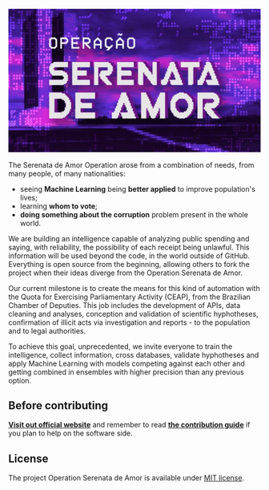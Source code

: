 ![Operação Serenata de Amor](logo.png)

The Serenata de Amor Operation arose from a combination of needs, from many people, of many nationalities:

- seeing **Machine Learning** being **better applied** to improve population's lives;
- learning **whom to vote**;
- **doing something about the corruption** problem present in the whole world.

We are building an intelligence capable of analyzing public spending and saying, with reliability, the possibility of each receipt being unlawful. This information will be used beyond the code, in the world outside of GitHub. Everything is open source from the beginning, allowing others to fork the project when their ideas diverge from the Operation Serenata de Amor.

Our current milestone is to create the means for this kind of automation with the Quota for Exercising Parliamentary Activity (CEAP), from the Brazilian Chamber of Deputies. This job includes the development of APIs, data cleaning and analyses, conception and validation of scientific hyphotheses, confirmation of illicit acts via investigation and reports - to the population and to legal authorities.

To achieve this goal, unprecedented, we invite everyone to train the intelligence, collect information, cross databases, validate hyphotheses and apply Machine Learning with models competing against each other and getting combined in ensembles with higher precision than any previous option.

## Before contributing

**[Visit out official website](http://serenata.datasciencebr.com/)** and remember to read **[the contribution guide](/CONTRIBUTING.md)** if you plan to help on the software side.

## License

The project Operation Serenata de Amor is available under [MIT license](LICENSE).
